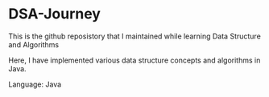 # DSA-Journey

This is the github reposistory that I maintained while learning Data Structure and Algorithms

Here, I have implemented various data structure concepts and algorithms in Java.

Language: Java
